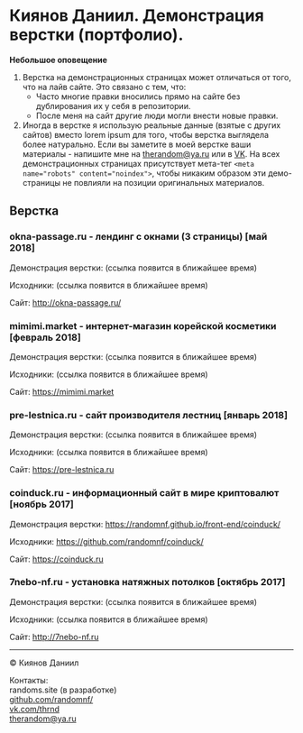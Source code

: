 # Киянов Даниил. Демонстрация верстки (портфолио).
**Небольшое оповещение**

1. Верстка на демонстрационных страницах может отличаться от того, что на лайв сайте. Это связано с тем, что:
    - Часто многие правки вносились прямо на сайте без дублирования их у себя в репозитории.
    - После меня на сайт другие люди могли внести новые правки.
2. Иногда в верстке я использую реальные данные (взятые с других сайтов) вместо lorem ipsum для того, чтобы верстка выглядела более натурально. Если вы заметите в моей верстке ваши материалы - напишите мне на <therandom@ya.ru> или в [VK](https://vk.com/thrnd). На всех демонстрационных страницах присутствует мета-тег ```<meta name="robots" content="noindex">```, чтобы никаким образом эти демо-страницы не повлияли на позиции оригинальных материалов.

## Верстка
### okna-passage.ru - лендинг с окнами (3 страницы) [май 2018]
Демонстрация верстки: (ссылка появится в ближайшее время)

Исходники: (ссылка появится в ближайшее время)

Сайт: <http://okna-passage.ru/>

### mimimi.market - интернет-магазин корейской косметики [февраль 2018]
Демонстрация верстки: (ссылка появится в ближайшее время)

Исходники: (ссылка появится в ближайшее время)

Сайт: <https://mimimi.market>

### pre-lestnica.ru - сайт производителя лестниц [январь 2018]
Демонстрация верстки: (ссылка появится в ближайшее время)

Исходники: (ссылка появится в ближайшее время)

Сайт: <https://pre-lestnica.ru>

### coinduck.ru - информационный сайт в мире криптовалют [ноябрь 2017]
Демонстрация верстки: <https://randomnf.github.io/front-end/coinduck/>

Исходники: <https://github.com/randomnf/coinduck/>

Сайт: <https://coinduck.ru>

### 7nebo-nf.ru - установка натяжных потолков [октябрь 2017]
Демонстрация верстки: (ссылка появится в ближайшее время)

Исходники: (ссылка появится в ближайшее время)

Сайт: <http://7nebo-nf.ru>

***
&copy; Киянов Даниил

Контакты:  
randoms.site (в разработке)  
[github.com/randomnf/](https://github.com/randomnf/)  
[vk.com/thrnd](https://vk.com/thrnd)  
<therandom@ya.ru>
